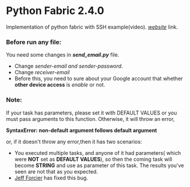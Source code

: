 # Python Fabric 2.4.0
Implementation of python fabric with SSH example(video). [_website_](https://linxnerd.wordpress.com/2018/10/10/python-fabric-2.4.0/) link.

### Before run any file:
You need some changes in ***send_email.py*** file.
  * Change _sender-email and sender-password_.
  * Change _receiver-email_
  * Before this, you need to sure about your Google account that whether __other device access__
  is _enable_ or not. 


### Note:
If your task has parameters, please set it with DEFAULT VALUES or you must pass arguments to this function. Otherwise, it will throw an error,

   __SyntaxError: non-default argument follows default argument__

 or, if it doesn't throw any error,then it has two scenarios:

   * You executed multiple tasks, and anyone of it had parameters( which were **NOT** set as **DEFAULT VALUES**), so then the coming task will become **STRING** and use as parameter of this task. The results you've seen are not that as you expected.
   * [Jeff Forcier](http://bitprophet.org/) has fixed this bug.
